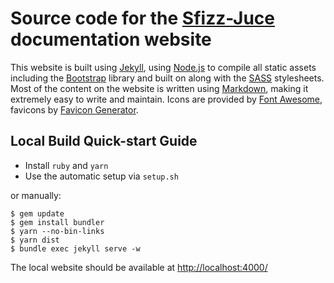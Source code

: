 # Source code for the [Sfizz-Juce] documentation website

This website is built using [Jekyll], using [Node.js] to compile
all static assets including the [Bootstrap] library and built on
along with the [SASS] stylesheets. Most of the content on the website is
written using [Markdown], making it extremely easy to write and maintain.
Icons are provided by [Font Awesome], favicons by [Favicon Generator].

## Local Build Quick-start Guide

- Install `ruby` and `yarn`
- Use the automatic setup via `setup.sh`

or manually:

	$ gem update
	$ gem install bundler
	$ yarn --no-bin-links
	$ yarn dist
	$ bundle exec jekyll serve -w

The local website should be available at <http://localhost:4000/>

[Bootstrap]: http://getbootstrap.com/
[Favicon Generator]: https://realfavicongenerator.net/
[Font Awesome]: http://fontawesome.io/
[Jekyll]: http://jekyllrb.com/
[Markdown]: https://daringfireball.net/projects/markdown/
[Node.js]: http://nodejs.org/
[SASS]: https://sass-lang.com/
[Sfizz-Juce]: https://sfztools.github.io/sfizz-juce

